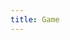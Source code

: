 ```yaml
---
title: Game
---
```



<body>
    <canvas id="canvas" width="1000px" height = "600px"></canvas>
</body>
<script src="{{ 'assets/js/main.js' | relative_url }}" type="text/javascript"></script>
<script src="{{ 'assets/js/inputHandler.js' | relative_url }}" type="text/javascript"></script>
